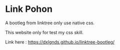 # Link Pohon
A bootleg from linktree only use native css.

This website only for test my css skill.

Link here :
https://dxlgnds.github.io/linktree-bootleg/
